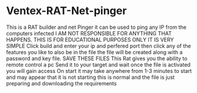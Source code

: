 # Ventex-RAT-Net-pinger
This is a RAT builder and net Pinger it can be used to ping any IP from the computers infected
I AM NOT RESPONSIBLE FOR ANYTHING THAT HAPPENS.
THIS IS FOR EDUCATIONAL PURPOSES ONLY
IT IS VERY SIMPLE 
Click build and enter your ip and perfered port
then click any of the features you like to also be in the file
the file will be created along with a password and key file.
SAVE THESE FILES
This Rat gives you the ability to remote control a pc 
Send it to your target and wait once the file is activated you will gain access
On start it may take anywhere from 1-3 minutes to start and may appear that it is not starting
this is normal and the file is just preparing and downloading the requirements
